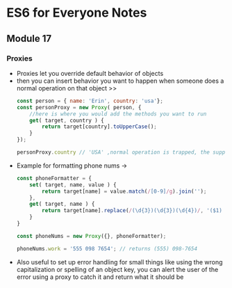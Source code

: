 # ES6 for Everyone Notes

## Module 17

### Proxies
+ Proxies let you override default behavior of objects
+ then you can insert behavior you want to happen when someone does a normal operation on that object >>
	```javascript
	const person = { name: 'Erin', country: 'usa'};
	const personProxy = new Proxy( person, {
		//here is where you would add the methods you want to run
		get( target, country ) {
			return target[country].toUpperCase();
		}
	});

	personProxy.country // 'USA' ,normal operation is trapped, the supplied proxy method is instead returned
	```
+ Example for formatting phone nums →
	```javascript
	const phoneFormatter = {
		set( target, name, value ) {
			return target[name] = value.match(/[0-9]/g).join('');
		},
		get( target, name ) {
			return target[name].replace(/(\d{3})(\d{3})(\d{4})/, '($1) $2-$3');
		}
	}

	const phoneNums = new Proxy({}, phoneFormatter);
	
	phoneNums.work = '555 098 7654'; // returns (555) 098-7654

	```
+ Also useful to set up error handling for small things like using the wrong capitalization or spelling of an object key, you can alert the user of the error using a proxy to catch it and return what it should be
